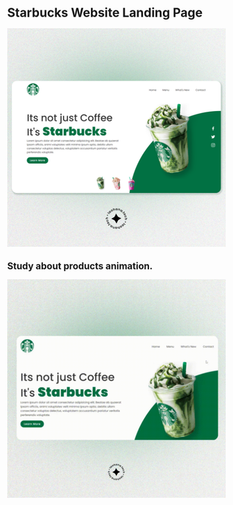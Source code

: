 # Starbucks Website Landing Page

![Alt text](img/home-page.png "Home Page Picture")
 
## Study about products animation.

![Alt text](img/Gif-Home.gif "Home Page Picture")